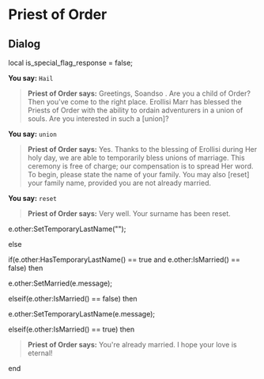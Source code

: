 # Priest of Order







## Dialog

local is_special_flag_response = false;

**You say:** `Hail`



>**Priest of Order says:** Greetings, Soandso .  Are you a child of Order? Then you've come to the right place. Erollisi Marr has blessed the Priests of Order with the ability to ordain adventurers in a union of souls. Are you interested in such a [union]?

**You say:** `union`



>**Priest of Order says:** Yes. Thanks to the blessing of Erollisi during Her holy day, we are able to temporarily bless unions of marriage. This ceremony is free of charge; our compensation is to spread Her word. To begin, please state the name of your family. You may also [reset] your family name, provided you are not already married.

**You say:** `reset`



>**Priest of Order says:** Very well. Your surname has been reset.


e.other:SetTemporaryLastName("");

else


if(e.other:HasTemporaryLastName() == true and e.other:IsMarried() == false) then



e.other:SetMarried(e.message);


elseif(e.other:IsMarried() == false) then



e.other:SetTemporaryLastName(e.message);


elseif(e.other:IsMarried() == true) then



>**Priest of Order says:** You're already married. I hope your love is eternal!

end